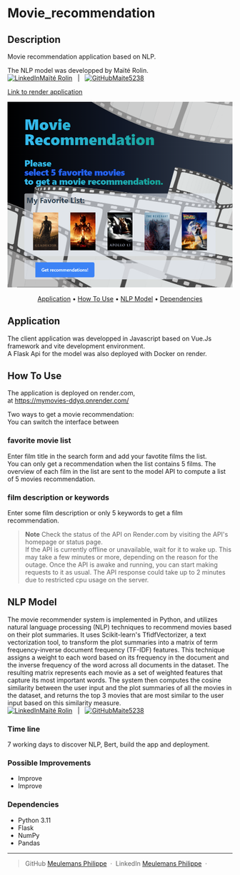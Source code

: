 # Movie_recommendation

## Description  

Movie recommendation application based on NLP.


The NLP model was developped by Maïté Rolin.   
<a href="https://www.linkedin.com/in/mrolin/" target="_blank"><img src="https://content.linkedin.com/content/dam/me/business/en-us/amp/brand-site/v2/bg/LI-Bug.svg.original.svg" width="15" height="15" alt="LinkedIn">Maïté Rolin</a> &nbsp; | &nbsp; <a href="https://github.com/Maite5238//movie-recommender" target="_blank"><img src="https://github.githubassets.com/images/modules/logos_page/GitHub-Mark.png" width="15" height="15" alt="GitHub">Maite5238</a> 


<a href="https://mymovies-ddyq.onrender.com/">Link to render application</a>
<br/>
<p align="center">
    <img src="/readme/screenshot.png"
         alt="Application screenshot">
</p>

<p align="center">
  <a href="#Application">Application</a> •
  <a href="#how-to-use">How To Use</a> •
  <a href="#NLP Model">NLP Model</a> •
  <a href="#Dependencies">Dependencies</a>
</p>

## Application

The client application was developped in Javascript based on Vue.Js framework and vite development environment.  
A Flask Api for the model was also deployed with Docker on render.


## How To Use
The application is deployed on render.com,  
at <a href="https://mymovies-ddyq.onrender.com/">https://mymovies-ddyq.onrender.com/</a>  

Two ways to get a movie recommendation:  
You can switch the interface between  

### favorite movie list

Enter film title in the search form and add your favotite films the list.  
You can only get a recommendation when the list contains 5 films.
The overview of each film in the list are sent to the model API to compute a list of 5 movies recommendation.  

### film description or keywords

Enter some film description or only 5 keywords to get a film recommendation.  

  > **Note**
  > Check the status of the API on Render.com by visiting the API's homepage or status page.  
If the API is currently offline or unavailable, wait for it to wake up.
This may take a few minutes or more, depending on the reason for the outage.
Once the API is awake and running, you can start making requests to it as usual.
The API response could take up to 2 minutes due to restricted cpu usage on the server.

## NLP Model

The movie recommender system is implemented in Python, and utilizes natural language processing (NLP) techniques to recommend movies based on their plot summaries. It uses Scikit-learn's TfidfVectorizer, a text vectorization tool, to transform the plot summaries into a matrix of term frequency-inverse document frequency (TF-IDF) features. This technique assigns a weight to each word based on its frequency in the document and the inverse frequency of the word across all documents in the dataset. The resulting matrix represents each movie as a set of weighted features that capture its most important words. The system then computes the cosine similarity between the user input and the plot summaries of all the movies in the dataset, and returns the top 3 movies that are most similar to the user input based on this similarity measure.  
<a href="https://www.linkedin.com/in/mrolin/" target="_blank"><img src="https://content.linkedin.com/content/dam/me/business/en-us/amp/brand-site/v2/bg/LI-Bug.svg.original.svg" width="15" height="15" alt="LinkedIn">Maïté Rolin</a> &nbsp; | &nbsp; <a href="https://github.com/Maite5238//movie-recommender" target="_blank"><img src="https://github.githubassets.com/images/modules/logos_page/GitHub-Mark.png" width="15" height="15" alt="GitHub">Maite5238</a> 

### Time line

7 working days to discover NLP, Bert, build the app and deployment.
### Possible Improvements

- Improve 
- Improve

### Dependencies  

- Python 3.11  
- Flask 
- NumPy  
- Pandas  


---

> GitHub  [Meulemans Philippe](https://github.com/Laverdure77) &nbsp;&middot;&nbsp;
> LinkedIn  [Meulemans Philippe](https://www.linkedin.com/in/meulemans-philippe/) &nbsp;&middot;&nbsp;
